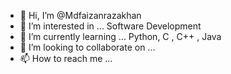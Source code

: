 - 👋 Hi, I’m @Mdfaizanrazakhan
- 👀 I’m interested in ... Software Development
- 🌱 I’m currently learning ... Python, C , C++ , Java
- 💞️ I’m looking to collaborate on ...
- 📫 How to reach me ...

<!---
Mdfaizanrazakhan/Mdfaizanrazakhan is a ✨ special ✨ repository because its `README.md` (this file) appears on your GitHub profile.
You can click the Preview link to take a look at your changes.
--->
